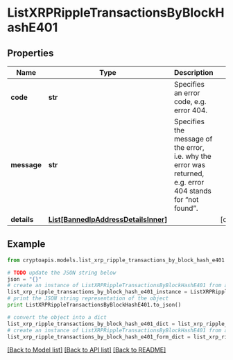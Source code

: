 # ListXRPRippleTransactionsByBlockHashE401


## Properties
Name | Type | Description | Notes
------------ | ------------- | ------------- | -------------
**code** | **str** | Specifies an error code, e.g. error 404. | 
**message** | **str** | Specifies the message of the error, i.e. why the error was returned, e.g. error 404 stands for “not found”. | 
**details** | [**List[BannedIpAddressDetailsInner]**](BannedIpAddressDetailsInner.md) |  | [optional] 

## Example

```python
from cryptoapis.models.list_xrp_ripple_transactions_by_block_hash_e401 import ListXRPRippleTransactionsByBlockHashE401

# TODO update the JSON string below
json = "{}"
# create an instance of ListXRPRippleTransactionsByBlockHashE401 from a JSON string
list_xrp_ripple_transactions_by_block_hash_e401_instance = ListXRPRippleTransactionsByBlockHashE401.from_json(json)
# print the JSON string representation of the object
print ListXRPRippleTransactionsByBlockHashE401.to_json()

# convert the object into a dict
list_xrp_ripple_transactions_by_block_hash_e401_dict = list_xrp_ripple_transactions_by_block_hash_e401_instance.to_dict()
# create an instance of ListXRPRippleTransactionsByBlockHashE401 from a dict
list_xrp_ripple_transactions_by_block_hash_e401_form_dict = list_xrp_ripple_transactions_by_block_hash_e401.from_dict(list_xrp_ripple_transactions_by_block_hash_e401_dict)
```
[[Back to Model list]](../README.md#documentation-for-models) [[Back to API list]](../README.md#documentation-for-api-endpoints) [[Back to README]](../README.md)


